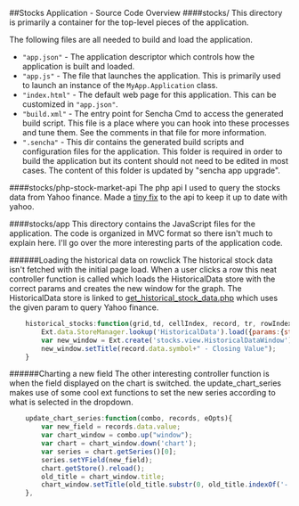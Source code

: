 ##Stocks Application - Source Code Overview
####stocks/
This directory is primarily a container for the top-level pieces of the application.

The following files are all needed to build and load the application.

 - `"app.json"` - The application descriptor which controls how the application is
   built and loaded.
 - `"app.js"` - The file that launches the application. This is primarily used to
   launch an instance of the `MyApp.Application` class.
 - `"index.html"` - The default web page for this application. This can be customized
   in `"app.json"`.
 - `"build.xml"` - The entry point for Sencha Cmd to access the generated build
   script. This file is a place where you can hook into these processes and tune
   them. See the comments in that file for more information.
 - `".sencha"` - This dir contains the generated build scripts
   and configuration files for the application. This folder is required in order to
   build the application but its content should not need to be edited in most cases.
   The content of this folder is updated by "sencha app upgrade".
   
####stocks/php-stock-market-api
The php api I used to query the stocks data from Yahoo finance. Made a [tiny fix](https://github.com/bmarshall511/php-stock-market-api/pull/3) to the api to keep it up to date with yahoo. 

####stocks/app
This directory contains the JavaScript files for the application. The code is organized in MVC format so there isn't much to explain here. I'll go over the more interesting parts of the application code.

######Loading the historical data on rowclick
The historical stock data isn't fetched with the initial page load. When a user clicks a row this neat controller function is called which loads the HistoricalData store with the correct params and creates the new window for the graph. The HistoricalData store is linked to [get_historical_stock_data.php](get_historical_stock_data.php) which uses the given param to query Yahoo finance. 

```javascript
	historical_stocks:function(grid,td, cellIndex, record, tr, rowIndex, e, eOpts){
		Ext.data.StoreManager.lookup('HistoricalData').load({params:{stock_symbol:record.data.symbol}});
		var new_window = Ext.create('stocks.view.HistoricalDataWindow').show();
		new_window.setTitle(record.data.symbol+" - Closing Value");
	}
```

######Charting a new field
The other interesting controller function is when the field displayed on the chart is switched. the update_chart_series makes use of some cool ext functions to set the new series according to what is selected in the dropdown.

```javascript
	update_chart_series:function(combo, records, eOpts){
		var new_field = records.data.value;
		var chart_window = combo.up("window");
		var chart = chart_window.down('chart');
		var series = chart.getSeries()[0];
		series.setYField(new_field);
		chart.getStore().reload();	
		old_title = chart_window.title;
		chart_window.setTitle(old_title.substr(0, old_title.indexOf('-'))+" - "+records.data.display);
	},
```

